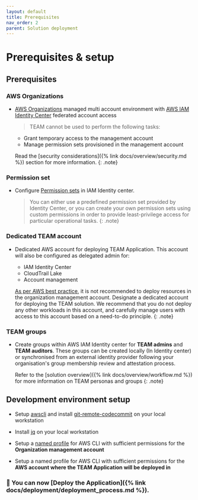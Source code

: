 ```yaml
---
layout: default
title: Prerequisites
nav_order: 2
parent: Solution deployment
---
```


# Prerequisites & setup

## Prerequisites

### AWS Organizations
- [AWS Organizations](https://aws.amazon.com/organizations/) managed multi account environment with [AWS IAM Identity Center](https://aws.amazon.com/iam/identity-center/) federated account access

  > TEAM cannot be used to perform the following tasks:
    - Grant temporary access to the management account
    - Manage permission sets provisioned in the management account

  Read the [security considerations]({% link docs/overview/security.md %}) section for more information.
  {: .note}

### Permission set
- Configure [Permission sets](https://docs.aws.amazon.com/singlesignon/latest/userguide/permissionsetsconcept.html) in IAM Identity center.    
  > You can either use a predefined permission set provided by Identity Center, or you can create your own permission sets using custom permissions in order to provide least-privilege access for particular operational tasks.
   {: .note}

### Dedicated TEAM account
- Dedicated AWS account for deploying TEAM Application. This account will also be configured as delegated admin for:
  - IAM Identity Center
  - CloudTrail Lake
  - Account management

  [As per AWS best practice](https://docs.aws.amazon.com/organizations/latest/userguide/orgs_best-practices_mgmt-acct.html#best-practices_mgmt-use), it is not recommended to deploy resources in the organization management account. Designate a dedicated account for deploying the TEAM solution. We recommend that you do not deploy any other workloads in this account, and carefully manage users with access to this account based on a need-to-do principle.
  {: .note}

### TEAM groups
- Create groups within AWS IAM Identity center for **TEAM admins** and **TEAM auditors**. These groups can be created locally (In Identity center) or synchronised from an external identity provider following your organisation's group membership review and attestation process.

  Refer to the [solution overview]({% link docs/overview/workflow.md %}) for more information on TEAM personas and groups
  {: .note}

## Development environment setup
- Setup [awscli](https://docs.aws.amazon.com/cli/latest/userguide/getting-started-install.html) and install [git-remote-codecommit](https://docs.aws.amazon.com/codecommit/latest/userguide/setting-up-git-remote-codecommit.html) on your local workstation

- Install [jq](https://github.com/stedolan/jq/wiki/Installation) on your local workstation

- Setup a [named profile](https://docs.aws.amazon.com/cli/latest/userguide/cli-configure-profiles.html) for AWS CLI with sufficient permissions for the **Organization management account**

- Setup a named profile for AWS CLI with sufficient permissions for the **AWS account where the TEAM Application will be deployed in**

### 🚀 You can now [Deploy the Application]({% link docs/deployment/deployment_process.md %}).
